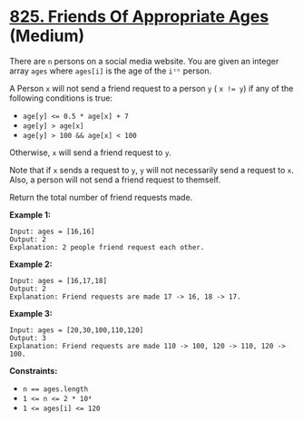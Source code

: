 # [825. Friends Of Appropriate Ages][link] (Medium)

[link]: https://leetcode.com/problems/friends-of-appropriate-ages/

There are `n` persons on a social media website. You are given an integer array `ages` where
`ages[i]` is the age of the `iᵗʰ` person.

A Person `x` will not send a friend request to a person `y` ( `x != y`) if any of the following
conditions is true:

- `age[y] <= 0.5 * age[x] + 7`
- `age[y] > age[x]`
- `age[y] > 100 && age[x] < 100`

Otherwise, `x` will send a friend request to `y`.

Note that if `x` sends a request to `y`, `y` will not necessarily send a request to `x`. Also, a
person will not send a friend request to themself.

Return the total number of friend requests made.

**Example 1:**

```
Input: ages = [16,16]
Output: 2
Explanation: 2 people friend request each other.
```

**Example 2:**

```
Input: ages = [16,17,18]
Output: 2
Explanation: Friend requests are made 17 -> 16, 18 -> 17.
```

**Example 3:**

```
Input: ages = [20,30,100,110,120]
Output: 3
Explanation: Friend requests are made 110 -> 100, 120 -> 110, 120 -> 100.
```

**Constraints:**

- `n == ages.length`
- `1 <= n <= 2 * 10⁴`
- `1 <= ages[i] <= 120`
